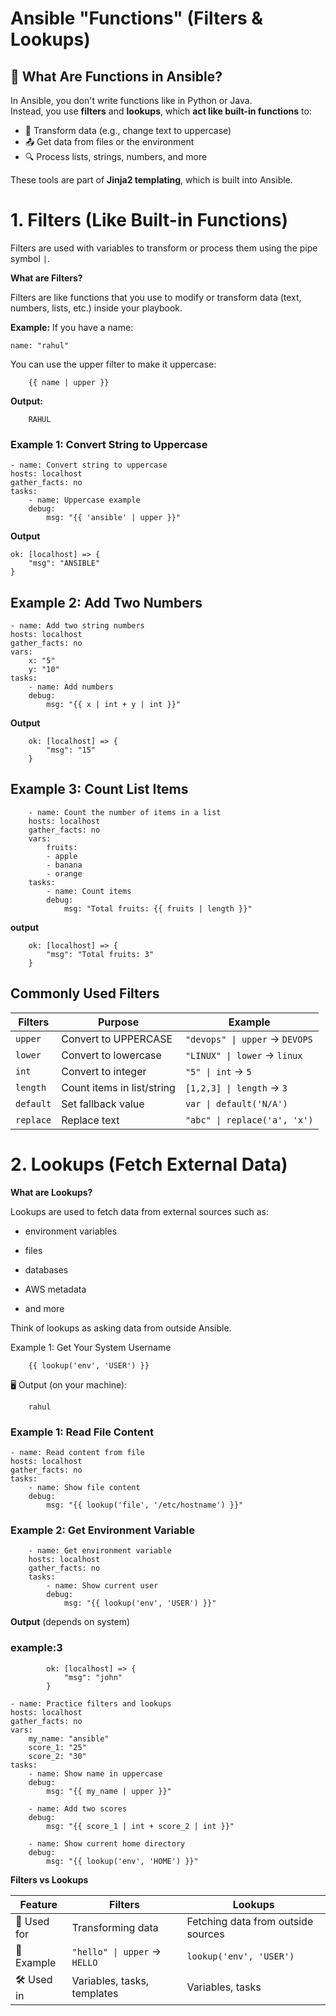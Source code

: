 # Ansible "Functions" (Filters & Lookups)


## 📘 What Are Functions in Ansible?

In Ansible, you don't write functions like in Python or Java.  
Instead, you use **filters** and **lookups**, which **act like built-in functions** to:

- 🔁 Transform data (e.g., change text to uppercase)
- 📤 Get data from files or the environment
- 🔍 Process lists, strings, numbers, and more

These tools are part of **Jinja2 templating**, which is built into Ansible.


#  1. Filters (Like Built-in Functions)

Filters are used with variables to transform or process them using the pipe symbol `|`.


**What are Filters?**

Filters are like functions that you use to modify or transform data (text, numbers, lists, etc.) inside your playbook.

**Example:**
If you have a name:

    name: "rahul"

You can use the upper filter to make it uppercase:


        {{ name | upper }}

 **Output:**


        RAHUL

### Example 1: Convert String to Uppercase


    - name: Convert string to uppercase
    hosts: localhost
    gather_facts: no
    tasks:
        - name: Uppercase example
        debug:
            msg: "{{ 'ansible' | upper }}"

**Output**

    ok: [localhost] => {
        "msg": "ANSIBLE"
    }



## Example 2: Add Two Numbers

    - name: Add two string numbers
    hosts: localhost
    gather_facts: no
    vars:
        x: "5"
        y: "10"
    tasks:
        - name: Add numbers
        debug:
            msg: "{{ x | int + y | int }}"

**Output**

        ok: [localhost] => {
            "msg": "15"
        }


## Example 3: Count List Items

        - name: Count the number of items in a list
        hosts: localhost
        gather_facts: no
        vars:
            fruits:
            - apple
            - banana
            - orange
        tasks:
            - name: Count items
            debug:
                msg: "Total fruits: {{ fruits | length }}"

**output**


        ok: [localhost] => {
            "msg": "Total fruits: 3"
        }

## Commonly Used Filters

|  Filters  |         Purpose            |          Example               |
| --------- | -------------------------- | ------------------------------ |
| `upper`   | Convert to UPPERCASE       | `"devops" \| upper` → `DEVOPS` |
| `lower`   | Convert to lowercase       | `"LINUX" \| lower` → `linux`   |
| `int`     | Convert to integer         | `"5" \| int` → `5`             |
| `length`  | Count items in list/string | `[1,2,3] \| length` → `3`      |
| `default` | Set fallback value         | `var \| default('N/A')`        |
| `replace` | Replace text               | `"abc" \| replace('a', 'x')`   |



# 2. Lookups (Fetch External Data)

**What are Lookups?**

Lookups are used to fetch data from external sources such as:

- environment variables

- files

- databases

- AWS metadata

- and more

Think of lookups as asking data from outside Ansible.

 Example 1: Get Your System Username

        {{ lookup('env', 'USER') }}

🖥 Output (on your machine):

        rahul


### Example 1: Read File Content

    - name: Read content from file
    hosts: localhost
    gather_facts: no
    tasks:
        - name: Show file content
        debug:
            msg: "{{ lookup('file', '/etc/hostname') }}"

### Example 2: Get Environment Variable

        - name: Get environment variable
        hosts: localhost
        gather_facts: no
        tasks:
            - name: Show current user
            debug:
                msg: "{{ lookup('env', 'USER') }}"


**Output** (depends on system)


### example:3

            ok: [localhost] => {
                "msg": "john"
            }

    - name: Practice filters and lookups
    hosts: localhost
    gather_facts: no
    vars:
        my_name: "ansible"
        score_1: "25"
        score_2: "30"
    tasks:
        - name: Show name in uppercase
        debug:
            msg: "{{ my_name | upper }}"

        - name: Add two scores
        debug:
            msg: "{{ score_1 | int + score_2 | int }}"

        - name: Show current home directory
        debug:
            msg: "{{ lookup('env', 'HOME') }}"


**Filters vs Lookups**

| Feature      |        Filters               |            Lookups                 |
| ----------- | ---------------------------- | ---------------------------------- |
| 🧠 Used for | Transforming data            | Fetching data from outside sources |
| 🔧 Example  | `"hello" \| upper` → `HELLO` | `lookup('env', 'USER')`            |
| 🛠️ Used in  | Variables, tasks, templates  | Variables, tasks                   |
